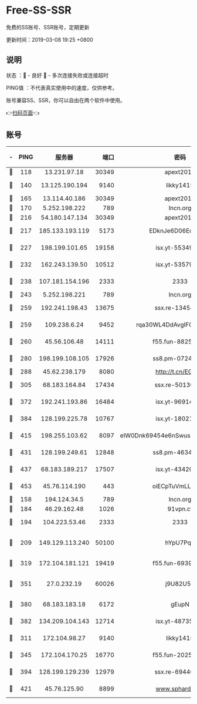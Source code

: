 # Free-SS-SSR

免费的SS账号、SSR账号，定期更新

更新时间：2019-03-08 19:25 +0800

## 说明

状态     ：🙂 - 良好 🙁 - 多次连接失败或连接超时

PING值   ：不代表真实使用中的速度，仅供参考。

账号兼容SS、SSR，你可以自由在两个软件中使用。

👉[扫码页面](https://liesauer.github.io/Free-SS-SSR/)👈

## 账号

|-|PING|服务器|端口|密码|加密方式|区域|
|:----:|:----:|:-----:|-----:|:----:|:----:|:----:|
|🙂|118|13.231.97.18|30349|apext2019|chacha20|JP|
|🙂|140|13.125.190.194|9140|likky1415|aes-256-cfb|KR|
|🙂|165|13.114.40.186|30349|apext2019|chacha20|JP|
|🙂|170|5.252.198.222|789|lncn.org|rc4|JP|
|🙂|216|54.180.147.134|30349|apext2019|chacha20|KR|
|🙂|217|185.133.193.119|5173|EDknJe6D06EoWDaw|aes-256-cfb|US|
|🙂|227|198.199.101.65|19158|isx.yt-55349354|aes-256-cfb|US|
|🙂|232|162.243.139.50|10512|isx.yt-53579269|aes-256-cfb|US|
|🙂|238|107.181.154.196|2333|2333|aes-256-cfb|US|
|🙂|243|5.252.198.221|789|lncn.org|rc4|JP|
|🙂|259|192.241.198.43|13675|ssx.re-13454055|aes-256-cfb|US|
|🙂|259|109.238.6.24|9452|rqa30WL4DdAvgIFG6Fs3znzTa|aes-256-cfb|FR|
|🙂|260|45.56.106.48|14111|f55.fun-88250157|aes-256-cfb|US|
|🙂|280|198.199.108.105|17926|ss8.pm-07244383|aes-256-cfb|US|
|🙂|288|45.62.238.179|8080|http://t.cn/EGJIyrl|rc4-md5|CA|
|🙂|305|68.183.164.84|17434|ssx.re-50130004|aes-256-cfb|US|
|🙂|372|192.241.193.86|16484|isx.yt-96914797|aes-256-cfb|US|
|🙂|384|128.199.225.78|10767|isx.yt-18021882|aes-256-cfb|SG|
|🙂|415|198.255.103.62|8097|eIW0Dnk69454e6nSwuspv9DmS201tQ0D|aes-256-cfb|US|
|🙂|431|128.199.249.61|12848|ss8.pm-46346363|aes-256-cfb|SG|
|🙂|437|68.183.189.217|17507|isx.yt-43420762|aes-256-cfb|SG|
|🙂|453|45.76.114.190|443|oiECpTuVmLLxk4Ts|aes-256-cfb|AU|
|🙂|158|194.124.34.5|789|lncn.org|rc4|JP|
|🙂|184|46.29.162.48|1026|91vpn.cf|rc4-md5|RU|
|🙂|194|104.223.53.46|2333|2333|aes-256-cfb|US|
|🙂|209|149.129.113.240|50100|hYpU7PqP|chacha20-ietf-poly1305|CN|
|🙂|319|172.104.181.121|19419|f55.fun-69397785|aes-256-cfb|SG|
|🙂|351|27.0.232.19|60026|j9U82U53|xchacha20-ietf-poly1305|HK|
|🙂|380|68.183.183.18|6172|gEupN|aes-256-cfb|SG|
|🙂|382|134.209.104.143|12714|isx.yt-48735563|aes-256-cfb|SG|
|🙁|311|172.104.98.27|9140|likky1415|aes-256-cfb|JP|
|🙁|345|172.104.170.25|16770|f55.fun-20256813|aes-256-cfb|SG|
|🙁|394|128.199.129.239|12979|ssx.re-69440273|aes-256-cfb|SG|
|🙁|421|45.76.125.90|8899|www.sphard.com|aes-256-cfb|AU|
